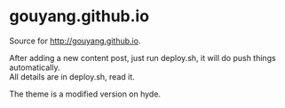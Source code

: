 # gouyang.github.io
Source for http://gouyang.github.io.

After adding a new content post, just run deploy.sh, it will do push things automatically.  
All details are in deploy.sh, read it.

The theme is a modified version on hyde.
